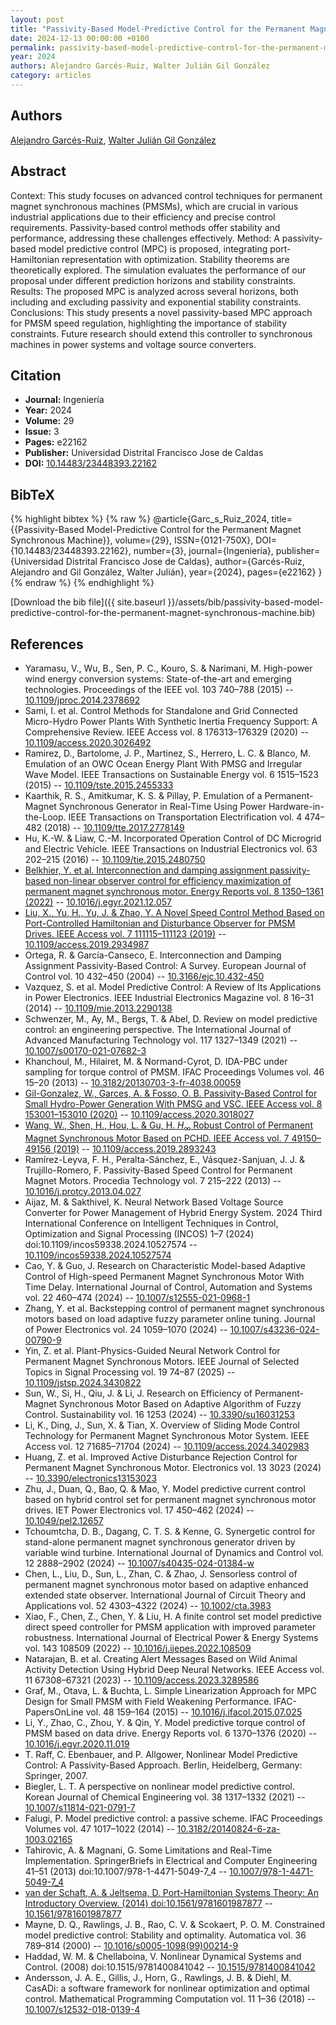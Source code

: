 ```yaml
---
layout: post
title: "Passivity-Based Model-Predictive Control for the Permanent Magnet Synchronous Machine"
date: 2024-12-13 00:00:00 +0100
permalink: passivity-based-model-predictive-control-for-the-permanent-magnet-synchronous-machine
year: 2024
authors: Alejandro Garcés-Ruiz, Walter Julián Gil González
category: articles
---
```

 
## Authors
[Alejandro Garcés-Ruiz](authors/alejandro-garces-ruiz), [Walter Julián Gil González](authors/walter-julian-gil-gonzalez)
 
## Abstract
Context: This study focuses on advanced control techniques for permanent magnet synchronous machines (PMSMs), which are crucial in various industrial applications due to their efficiency and precise control requirements. Passivity-based control methods offer stability and performance, addressing these challenges effectively. Method: A passivity-based model predictive control (MPC) is proposed, integrating port-Hamiltonian representation with optimization. Stability theorems are theoretically explored. The simulation evaluates the performance of our proposal under different prediction horizons and stability constraints. Results: The proposed MPC is analyzed across several horizons, both including and excluding passivity and exponential stability constraints.  Conclusions: This study presents a novel passivity-based MPC approach for PMSM speed regulation, highlighting the importance of stability constraints. Future research should extend this controller to synchronous machines in power systems and voltage source converters.
 
## Citation
- **Journal:** Ingeniería
- **Year:** 2024
- **Volume:** 29
- **Issue:** 3
- **Pages:** e22162
- **Publisher:** Universidad Distrital Francisco Jose de Caldas
- **DOI:** [10.14483/23448393.22162](https://doi.org/10.14483/23448393.22162)
 
## BibTeX
{% highlight bibtex %}
{% raw %}
@article{Garc_s_Ruiz_2024,
  title={{Passivity-Based Model-Predictive Control for the Permanent Magnet Synchronous Machine}},
  volume={29},
  ISSN={0121-750X},
  DOI={10.14483/23448393.22162},
  number={3},
  journal={Ingeniería},
  publisher={Universidad Distrital Francisco Jose de Caldas},
  author={Garcés-Ruiz, Alejandro and Gil González, Walter Julián},
  year={2024},
  pages={e22162}
}
{% endraw %}
{% endhighlight %}
 
[Download the bib file]({{ site.baseurl }}/assets/bib/passivity-based-model-predictive-control-for-the-permanent-magnet-synchronous-machine.bib)
 
## References
- Yaramasu, V., Wu, B., Sen, P. C., Kouro, S. & Narimani, M. High-power wind energy conversion systems: State-of-the-art and emerging technologies. Proceedings of the IEEE vol. 103 740–788 (2015) -- [10.1109/jproc.2014.2378692](https://doi.org/10.1109/jproc.2014.2378692)
- Sami, I. et al. Control Methods for Standalone and Grid Connected Micro-Hydro Power Plants With Synthetic Inertia Frequency Support: A Comprehensive Review. IEEE Access vol. 8 176313–176329 (2020) -- [10.1109/access.2020.3026492](https://doi.org/10.1109/access.2020.3026492)
- Ramirez, D., Bartolome, J. P., Martinez, S., Herrero, L. C. & Blanco, M. Emulation of an OWC Ocean Energy Plant With PMSG and Irregular Wave Model. IEEE Transactions on Sustainable Energy vol. 6 1515–1523 (2015) -- [10.1109/tste.2015.2455333](https://doi.org/10.1109/tste.2015.2455333)
- Kaarthik, R. S., Amitkumar, K. S. & Pillay, P. Emulation of a Permanent-Magnet Synchronous Generator in Real-Time Using Power Hardware-in-the-Loop. IEEE Transactions on Transportation Electrification vol. 4 474–482 (2018) -- [10.1109/tte.2017.2778149](https://doi.org/10.1109/tte.2017.2778149)
- Hu, K.-W. & Liaw, C.-M. Incorporated Operation Control of DC Microgrid and Electric Vehicle. IEEE Transactions on Industrial Electronics vol. 63 202–215 (2016) -- [10.1109/tie.2015.2480750](https://doi.org/10.1109/tie.2015.2480750)
- [Belkhier, Y. et al. Interconnection and damping assignment passivity-based non-linear observer control for efficiency maximization of permanent magnet synchronous motor. Energy Reports vol. 8 1350–1361 (2022)](interconnection-and-damping-assignment-passivity-based-non-linear-observer-control-for-efficiency-maximization-of-permanent-magnet-synchronous-motor) -- [10.1016/j.egyr.2021.12.057](https://doi.org/10.1016/j.egyr.2021.12.057)
- [Liu, X., Yu, H., Yu, J. & Zhao, Y. A Novel Speed Control Method Based on Port-Controlled Hamiltonian and Disturbance Observer for PMSM Drives. IEEE Access vol. 7 111115–111123 (2019)](a-novel-speed-control-method-based-on-port-controlled-hamiltonian-and-disturbance-observer-for-pmsm-drives) -- [10.1109/access.2019.2934987](https://doi.org/10.1109/access.2019.2934987)
- Ortega, R. & García-Canseco, E. Interconnection and Damping Assignment Passivity-Based Control: A Survey. European Journal of Control vol. 10 432–450 (2004) -- [10.3166/ejc.10.432-450](https://doi.org/10.3166/ejc.10.432-450)
- Vazquez, S. et al. Model Predictive Control: A Review of Its Applications in Power Electronics. IEEE Industrial Electronics Magazine vol. 8 16–31 (2014) -- [10.1109/mie.2013.2290138](https://doi.org/10.1109/mie.2013.2290138)
- Schwenzer, M., Ay, M., Bergs, T. & Abel, D. Review on model predictive control: an engineering perspective. The International Journal of Advanced Manufacturing Technology vol. 117 1327–1349 (2021) -- [10.1007/s00170-021-07682-3](https://doi.org/10.1007/s00170-021-07682-3)
- Khanchoul, M., Hilairet, M. & Normand-Cyrot, D. IDA-PBC under sampling for torque control of PMSM. IFAC Proceedings Volumes vol. 46 15–20 (2013) -- [10.3182/20130703-3-fr-4038.00059](https://doi.org/10.3182/20130703-3-fr-4038.00059)
- [Gil-Gonzalez, W., Garces, A. & Fosso, O. B. Passivity-Based Control for Small Hydro-Power Generation With PMSG and VSC. IEEE Access vol. 8 153001–153010 (2020)](passivity-based-control-for-small-hydro-power-generation-with-pmsg-and-vsc) -- [10.1109/access.2020.3018027](https://doi.org/10.1109/access.2020.3018027)
- [Wang, W., Shen, H., Hou, L. & Gu, H. ${H_\infty}$  Robust Control of Permanent Magnet Synchronous Motor Based on PCHD. IEEE Access vol. 7 49150–49156 (2019)](h-infty-robust-control-of-permanent-magnet-synchronous-motor-based-on-pchd) -- [10.1109/access.2019.2893243](https://doi.org/10.1109/access.2019.2893243)
- Ramírez-Leyva, F. H., Peralta-Sánchez, E., Vásquez-Sanjuan, J. J. & Trujillo-Romero, F. Passivity-Based Speed Control for Permanent Magnet Motors. Procedia Technology vol. 7 215–222 (2013) -- [10.1016/j.protcy.2013.04.027](https://doi.org/10.1016/j.protcy.2013.04.027)
- Aijaz, M. & Sakthivel, K. Neural Network Based Voltage Source Converter for Power Management of Hybrid Energy System. 2024 Third International Conference on Intelligent Techniques in Control, Optimization and Signal Processing (INCOS) 1–7 (2024) doi:10.1109/incos59338.2024.10527574 -- [10.1109/incos59338.2024.10527574](https://doi.org/10.1109/incos59338.2024.10527574)
- Cao, Y. & Guo, J. Research on Characteristic Model-based Adaptive Control of High-speed Permanent Magnet Synchronous Motor With Time Delay. International Journal of Control, Automation and Systems vol. 22 460–474 (2024) -- [10.1007/s12555-021-0968-1](https://doi.org/10.1007/s12555-021-0968-1)
- Zhang, Y. et al. Backstepping control of permanent magnet synchronous motors based on load adaptive fuzzy parameter online tuning. Journal of Power Electronics vol. 24 1059–1070 (2024) -- [10.1007/s43236-024-00790-9](https://doi.org/10.1007/s43236-024-00790-9)
- Yin, Z. et al. Plant-Physics-Guided Neural Network Control for Permanent Magnet Synchronous Motors. IEEE Journal of Selected Topics in Signal Processing vol. 19 74–87 (2025) -- [10.1109/jstsp.2024.3430822](https://doi.org/10.1109/jstsp.2024.3430822)
- Sun, W., Si, H., Qiu, J. & Li, J. Research on Efficiency of Permanent-Magnet Synchronous Motor Based on Adaptive Algorithm of Fuzzy Control. Sustainability vol. 16 1253 (2024) -- [10.3390/su16031253](https://doi.org/10.3390/su16031253)
- Li, K., Ding, J., Sun, X. & Tian, X. Overview of Sliding Mode Control Technology for Permanent Magnet Synchronous Motor System. IEEE Access vol. 12 71685–71704 (2024) -- [10.1109/access.2024.3402983](https://doi.org/10.1109/access.2024.3402983)
- Huang, Z. et al. Improved Active Disturbance Rejection Control for Permanent Magnet Synchronous Motor. Electronics vol. 13 3023 (2024) -- [10.3390/electronics13153023](https://doi.org/10.3390/electronics13153023)
- Zhu, J., Duan, Q., Bao, Q. & Mao, Y. Model predictive current control based on hybrid control set for permanent magnet synchronous motor drives. IET Power Electronics vol. 17 450–462 (2024) -- [10.1049/pel2.12657](https://doi.org/10.1049/pel2.12657)
- Tchoumtcha, D. B., Dagang, C. T. S. & Kenne, G. Synergetic control for stand-alone permanent magnet synchronous generator driven by variable wind turbine. International Journal of Dynamics and Control vol. 12 2888–2902 (2024) -- [10.1007/s40435-024-01384-w](https://doi.org/10.1007/s40435-024-01384-w)
- Chen, L., Liu, D., Sun, L., Zhan, C. & Zhao, J. Sensorless control of permanent magnet synchronous motor based on adaptive enhanced extended state observer. International Journal of Circuit Theory and Applications vol. 52 4303–4322 (2024) -- [10.1002/cta.3983](https://doi.org/10.1002/cta.3983)
- Xiao, F., Chen, Z., Chen, Y. & Liu, H. A finite control set model predictive direct speed controller for PMSM application with improved parameter robustness. International Journal of Electrical Power &amp; Energy Systems vol. 143 108509 (2022) -- [10.1016/j.ijepes.2022.108509](https://doi.org/10.1016/j.ijepes.2022.108509)
- Natarajan, B. et al. Creating Alert Messages Based on Wild Animal Activity Detection Using Hybrid Deep Neural Networks. IEEE Access vol. 11 67308–67321 (2023) -- [10.1109/access.2023.3289586](https://doi.org/10.1109/access.2023.3289586)
- Graf, M., Otava, L. & Buchta, L. Simple Linearization Approach for MPC Design for Small PMSM with Field Weakening Performance. IFAC-PapersOnLine vol. 48 159–164 (2015) -- [10.1016/j.ifacol.2015.07.025](https://doi.org/10.1016/j.ifacol.2015.07.025)
- Li, Y., Zhao, C., Zhou, Y. & Qin, Y. Model predictive torque control of PMSM based on data drive. Energy Reports vol. 6 1370–1376 (2020) -- [10.1016/j.egyr.2020.11.019](https://doi.org/10.1016/j.egyr.2020.11.019)
- T. Raff, C. Ebenbauer, and P. Allgower, Nonlinear Model Predictive Control: A Passivity-Based Approach. Berlin, Heidelberg, Germany: Springer, 2007.
- Biegler, L. T. A perspective on nonlinear model predictive control. Korean Journal of Chemical Engineering vol. 38 1317–1332 (2021) -- [10.1007/s11814-021-0791-7](https://doi.org/10.1007/s11814-021-0791-7)
- Falugi, P. Model predictive control: a passive scheme. IFAC Proceedings Volumes vol. 47 1017–1022 (2014) -- [10.3182/20140824-6-za-1003.02165](https://doi.org/10.3182/20140824-6-za-1003.02165)
- Tahirovic, A. & Magnani, G. Some Limitations and Real-Time Implementation. SpringerBriefs in Electrical and Computer Engineering 41–51 (2013) doi:10.1007/978-1-4471-5049-7_4 -- [10.1007/978-1-4471-5049-7_4](https://doi.org/10.1007/978-1-4471-5049-7_4)
- [van der Schaft, A. & Jeltsema, D. Port-Hamiltonian Systems Theory: An Introductory Overview. (2014) doi:10.1561/9781601987877](port-hamiltonian-systems-theory-an-introductory-overview0) -- [10.1561/9781601987877](https://doi.org/10.1561/9781601987877)
- Mayne, D. Q., Rawlings, J. B., Rao, C. V. & Scokaert, P. O. M. Constrained model predictive control: Stability and optimality. Automatica vol. 36 789–814 (2000) -- [10.1016/s0005-1098(99)00214-9](https://doi.org/10.1016/s0005-1098(99)00214-9)
- Haddad, W. M. & Chellaboina, V. Nonlinear Dynamical Systems and Control. (2008) doi:10.1515/9781400841042 -- [10.1515/9781400841042](https://doi.org/10.1515/9781400841042)
- Andersson, J. A. E., Gillis, J., Horn, G., Rawlings, J. B. & Diehl, M. CasADi: a software framework for nonlinear optimization and optimal control. Mathematical Programming Computation vol. 11 1–36 (2018) -- [10.1007/s12532-018-0139-4](https://doi.org/10.1007/s12532-018-0139-4)

